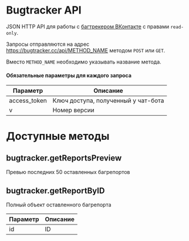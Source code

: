 # Bugtracker API

JSON HTTP API для работы с [багтрекером ВКонтакте](https://vk.com/bugs) с правами `read-only`.

Запросы отправляются на адрес https://bugtracker.cc/api/METHOD_NAME методом `POST` или `GET`.

Вместо `METHOD_NAME` необходимо указывать название метода.

#### Обязательные параметры для каждого запроса

| Параметр | Описание |
| -------- | ---------|
| access_token | Ключ доступа, полученный у чат-бота |
| v            | Номер версии                        |

# Доступные методы

## bugtracker.getReportsPreview

Превью последних 50 оставленных багрепортов



## bugtracker.getReportByID

Полный объект оставленного багрепорта

| Параметр | Описание |
| -------- | ---------|
| id       | ID       |
